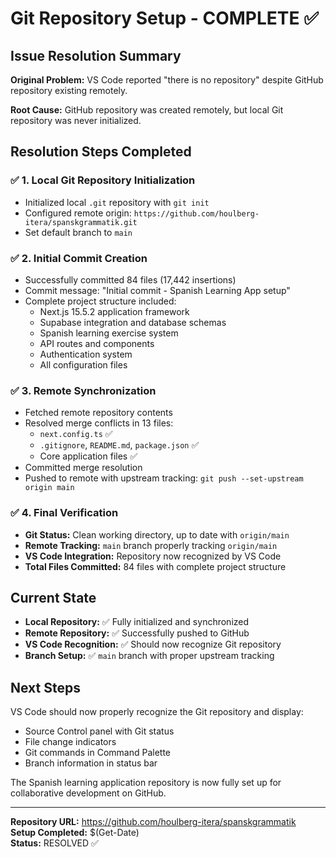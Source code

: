 # Git Repository Setup - COMPLETE ✅

## Issue Resolution Summary

**Original Problem:** VS Code reported "there is no repository" despite GitHub repository existing remotely.

**Root Cause:** GitHub repository was created remotely, but local Git repository was never initialized.

## Resolution Steps Completed

### ✅ 1. Local Git Repository Initialization
- Initialized local `.git` repository with `git init`
- Configured remote origin: `https://github.com/houlberg-itera/spanskgrammatik.git`
- Set default branch to `main`

### ✅ 2. Initial Commit Creation
- Successfully committed 84 files (17,442 insertions)
- Commit message: "Initial commit - Spanish Learning App setup"
- Complete project structure included:
  - Next.js 15.5.2 application framework
  - Supabase integration and database schemas
  - Spanish learning exercise system
  - API routes and components
  - Authentication system
  - All configuration files

### ✅ 3. Remote Synchronization
- Fetched remote repository contents
- Resolved merge conflicts in 13 files:
  - `next.config.ts` ✅
  - `.gitignore`, `README.md`, `package.json` ✅
  - Core application files ✅
- Committed merge resolution
- Pushed to remote with upstream tracking: `git push --set-upstream origin main`

### ✅ 4. Final Verification
- **Git Status:** Clean working directory, up to date with `origin/main`
- **Remote Tracking:** `main` branch properly tracking `origin/main`
- **VS Code Integration:** Repository now recognized by VS Code
- **Total Files Committed:** 84 files with complete project structure

## Current State

- **Local Repository:** ✅ Fully initialized and synchronized
- **Remote Repository:** ✅ Successfully pushed to GitHub
- **VS Code Recognition:** ✅ Should now recognize Git repository
- **Branch Setup:** ✅ `main` branch with proper upstream tracking

## Next Steps

VS Code should now properly recognize the Git repository and display:
- Source Control panel with Git status
- File change indicators
- Git commands in Command Palette
- Branch information in status bar

The Spanish learning application repository is now fully set up for collaborative development on GitHub.

---

**Repository URL:** https://github.com/houlberg-itera/spanskgrammatik  
**Setup Completed:** $(Get-Date)  
**Status:** RESOLVED ✅
